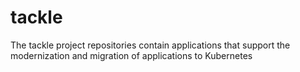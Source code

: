 # tackle
The tackle project repositories contain applications that support the modernization and migration of applications to Kubernetes
